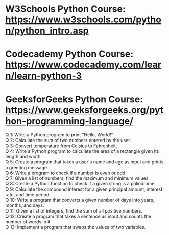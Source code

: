 # W3Schools Python Course: https://www.w3schools.com/python/python_intro.asp
# Codecademy Python Course: https://www.codecademy.com/learn/learn-python-3
# GeeksforGeeks Python Course: https://www.geeksforgeeks.org/python-programming-language/
Q 1: Write a Python program to print "Hello, World!" <br />
Q 2: Calculate the sum of two numbers entered by the user. <br />
Q 3: Convert temperature from Celsius to Fahrenheit. <br />
Q 4: Write a Python program to calculate the area of a rectangle given its length and width. <br />
Q 5: Create a program that takes a user's name and age as input and prints a greeting message. <br />
Q 6: Write a program to check if a number is even or odd. <br />
Q 7: Given a list of numbers, find the maximum and minimum values. <br />
Q 8: Create a Python function to check if a given string is a palindrome. <br />
Q 9: Calculate the compound interest for a given principal amount, interest rate, and time period. <br />
Q 10: Write a program that converts a given number of days into years, months, and days. <br />
Q 11: Given a list of integers, find the sum of all positive numbers. <br />
Q 12: Create a program that takes a sentence as input and counts the number of words in it. <br />
Q 13: Implement a program that swaps the values of two variables. <br />